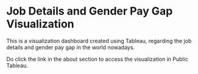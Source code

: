 # Job Details and Gender Pay Gap Visualization
This is a visualization dashboard created using Tableau, regarding the job details and gender pay gap in the world nowadays.

Do click the link in the about section to access the visualization in Public Tableau.
